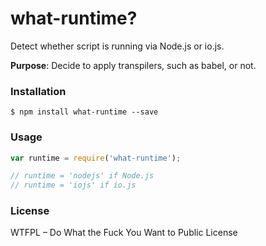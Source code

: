 # what-runtime?

Detect whether script is running via Node.js or io.js.

**Purpose**: Decide to apply transpilers, such as babel, or not.

### Installation

```
$ npm install what-runtime --save
```

### Usage

```javascript
var runtime = require('what-runtime');

// runtime = 'nodejs' if Node.js
// runtime = 'iojs' if io.js
```

### License

WTFPL – Do What the Fuck You Want to Public License
